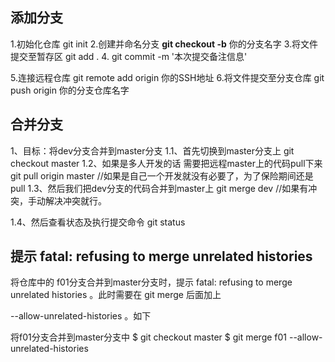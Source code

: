 ## 添加分支
1.初始化仓库
git init
2.创建并命名分支
**git checkout -b** 你的分支名字
3.将文件提交至暂存区
git add .
4.
git commit -m '本次提交备注信息'

5.连接远程仓库
git remote add origin 你的SSH地址
6.将文件提交至分支仓库
git push origin 你的分支仓库名字

## 合并分支
1、目标：将dev分支合并到master分支
1.1、首先切换到master分支上
git checkout master
1.2、如果是多人开发的话 需要把远程master上的代码pull下来
git pull origin master
//如果是自己一个开发就没有必要了，为了保险期间还是pull
1.3、然后我们把dev分支的代码合并到master上
git merge dev 
//如果有冲突，手动解决冲突就行。

1.4、然后查看状态及执行提交命令
git status

## 提示 fatal: refusing to merge unrelated histories 
将仓库中的 f01分支合并到master分支时，提示 fatal: refusing to merge unrelated histories 。此时需要在 git merge 后面加上  

--allow-unrelated-histories 。如下

将f01分支合并到master分支中
$  git checkout  master
$  git merge f01 --allow-unrelated-histories
